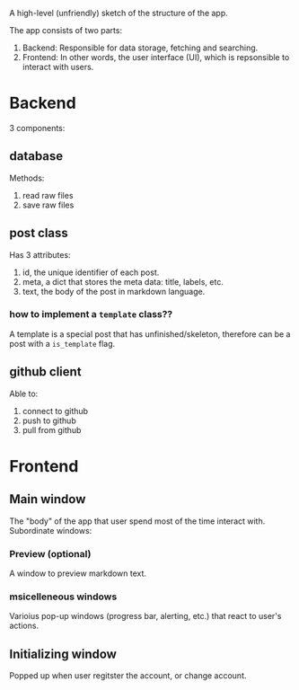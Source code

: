 A high-level (unfriendly) sketch of the structure of the app.

The app consists of two parts:
1. Backend:
    Responsible for data storage, fetching and searching.
2. Frontend:
    In other words, the user interface (UI), which is repsonsible to interact with users.

# Backend 
3 components:
## database
Methods:
1. read raw files
2. save raw files

## post class
Has 3 attributes:
1. id, the unique identifier of each post.
2. meta, a dict that stores the meta data: title, labels, etc.
3. text, the body of the post in markdown language.

### how to implement a `template` class??
A template is a special post that has unfinished/skeleton, therefore can be a post with a `is_template` flag.

## github client
Able to:
1. connect to github
2. push to github
3. pull from github

# Frontend

## Main window
The "body" of the app that user spend most of the time interact with. 
Subordinate windows:
### Preview (optional)
A window to preview markdown text.
### msicelleneous windows
Varioius pop-up windows (progress bar, alerting, etc.) that react to user's actions.

## Initializing window
Popped up when user regitster the account, or change account.
